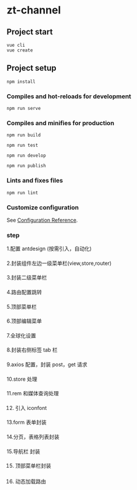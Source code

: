 # zt-channel

## Project start

```
vue cli
vue create
```

## Project setup

```
npm install
```

### Compiles and hot-reloads for development

```
npm run serve
```

### Compiles and minifies for production

```
npm run build
```

```
npm run test
```

```
npm run develop
```

```
npm run publish
```

### Lints and fixes files

```
npm run lint
```

### Customize configuration

See [Configuration Reference](https://cli.vuejs.org/config/).

### step

1.配置 antdesign (按需引入，自动化)

####

2.封装组件左边一级菜单栏(view,store,router)

####

3.封装二级菜单栏

####

4.路由配置跳转

####

5.顶部菜单栏

####

6.顶部编辑菜单

####

7.全球化设置

####

8.封装右侧标签 tab 栏

####

9.axios 配置，封装 post，get 请求

####

10.store 处理

####

11.rem 和媒体查询处理

####

12. 引入 iconfont

####

13.form 表单封装

####

14.分页，表格列表封装

####

15.导航栏 封装

####

15. 顶部菜单栏封装

###

16. 动态加载路由


